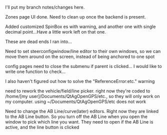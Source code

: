 I'll put my branch notes/changes here.

Zones page UI done. Need to clean up once the backend is present.

Added customized SpinBox es with warning, and another one with single decimal point...Have a little work left on that one.


These are dead ends I ran into...

Need to set steerconfigwindow/line editor to their own windows, so we can move them around on the screen, instead of being anchored to one spot

config pages need to close the submenu if parent is clicked... I would like to write one function to check...

I also haven't figured out how to solve the "ReferenceError:etc." warning

need to rework the vehicle/field/line picker.
right now they're coded to /home/[my user]/Documents/QtAgOpenGPS/etc., so they will only work on my computer.
using ~/Documents/QtAgOpenGPS/etc does not work

Need to change the AB Line/curve(later) editors. 
Right now they are linked to the AB Line button.
So you turn off the AB Line when you open the window to pick which line you want. 
They need to open if the AB Line is active, and the line button is clicked
